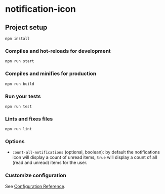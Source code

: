 # notification-icon

## Project setup
```
npm install
```

### Compiles and hot-reloads for development
```
npm run start
```

### Compiles and minifies for production
```
npm run build
```

### Run your tests
```
npm run test
```

### Lints and fixes files
```
npm run lint
```

### Options

- `count-all-notifications` (optional, boolean): by default the notifications icon will display a count of unread items, `true` will display a count of all (read and unread) items for the user.

### Customize configuration
See [Configuration Reference](https://cli.vuejs.org/config/).
